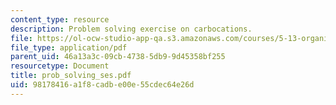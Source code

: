 ```yaml
---
content_type: resource
description: Problem solving exercise on carbocations.
file: https://ol-ocw-studio-app-qa.s3.amazonaws.com/courses/5-13-organic-chemistry-ii-fall-2003/98178416a1f8cadbe00e55cdec64e26d_prob_solving_ses.pdf
file_type: application/pdf
parent_uid: 46a13a3c-09cb-4738-5db9-9d45358bf255
resourcetype: Document
title: prob_solving_ses.pdf
uid: 98178416-a1f8-cadb-e00e-55cdec64e26d
---
```

